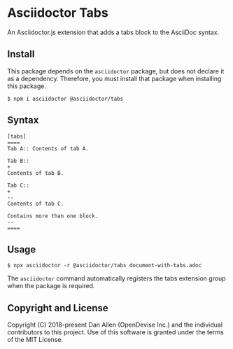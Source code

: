 # Asciidoctor Tabs

An Asciidoctor.js extension that adds a tabs block to the AsciiDoc syntax.

## Install

This package depends on the `asciidoctor` package, but does not declare it as a dependency.
Therefore, you must install that package when installing this package.

```console
$ npm i asciidoctor @asciidoctor/tabs
```

## Syntax

```asciidoc
[tabs]
====
Tab A:: Contents of tab A.

Tab B::
+
Contents of tab B.

Tab C::
+
--
Contents of tab C.

Contains more than one block.
--
====
```

## Usage

```console
$ npx asciidoctor -r @asciidoctor/tabs document-with-tabs.adoc
```

The `asciidoctor` command automatically registers the tabs extension group when the package is required.

## Copyright and License

Copyright (C) 2018-present Dan Allen (OpenDevise Inc.) and the individual contributors to this project.
Use of this software is granted under the terms of the MIT License.
